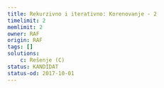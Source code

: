 ```yaml
---
title: Rekurzivno i iterativno: Korenovanje - 2
timelimit: 2
memlimit: 2
owner: RAF
origin: RAF
tags: []
solutions:
    c: Rešenje (C)
status: KANDIDAT
status-od: 2017-10-01
---
```

